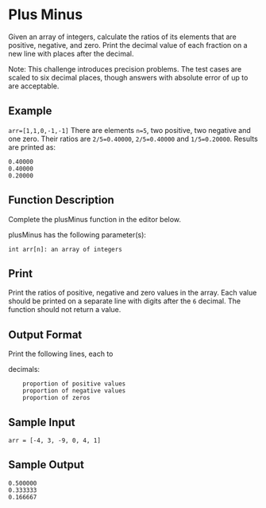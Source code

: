 # Plus Minus
Given an array of integers, calculate the ratios of its elements that are positive, negative, and zero. Print the decimal value of each fraction on a new line with
places after the decimal.

Note: This challenge introduces precision problems. The test cases are scaled to six decimal places, though answers with absolute error of up to
are acceptable.

## Example
`arr=[1,1,0,-1,-1]`
There are elements `n=5`, two positive, two negative and one zero. Their ratios are `2/5=0.40000`, `2/5=0.40000` and `1/5=0.20000`. 
Results are printed as:
```
0.40000
0.40000
0.20000
```
## Function Description

Complete the plusMinus function in the editor below.

plusMinus has the following parameter(s):

    int arr[n]: an array of integers

## Print
Print the ratios of positive, negative and zero values in the array. Each value should be printed on a separate line with
digits after the `6` decimal. The function should not return a value.  
## Output Format

Print the following
lines, each to

decimals:
```
    proportion of positive values
    proportion of negative values
    proportion of zeros
```

## Sample Input
`arr = [-4, 3, -9, 0, 4, 1]`

## Sample Output

```
0.500000
0.333333
0.166667
```